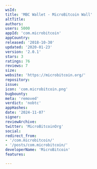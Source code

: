```yaml
---
wsId: 
title: 'MBC Wallet - MicroBitcoin Wall'
altTitle: 
authors: 
users: 5000
appId: 'com.microbitcoin'
appCountry: 
released: '2018-10-30'
updated: '2020-01-23'
version: '2.0.1'
stars: 3
ratings: 76
reviews: 7
size: 
website: 'https://microbitcoin.org/'
repository: 
issue: 
icon: 'com.microbitcoin.png'
bugbounty: 
meta: 'removed'
verdict: 'nobtc'
appHashes: 
date: '2024-11-07'
signer: 
reviewArchive: 
twitter: 'MicroBitcoinOrg'
social: 
redirect_from:
- '/com.microbitcoin/'
- '/posts/com.microbitcoin/'
developerName: 'MicroBitcoin'
features: 

---
```



